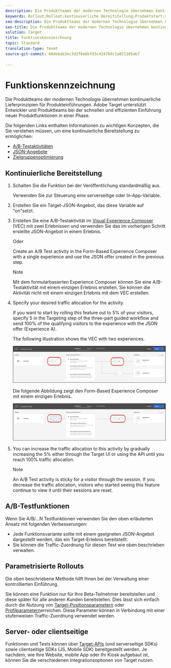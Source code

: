 ```yaml
---
description: Die Produktteams der modernen Technologie übernehmen kontinuierliche Lieferprinzipien für Produkteinführungen. Target unterstützt Entwickler und Produktteams bei der schnellen und effizienten Einführung neuer Produktfunktionen.
keywords: Rollout;Rollout;kontinuierliche Bereitstellung;Produktstart;schrittweise Einführung
seo-description: Die Produktteams der modernen Technologie übernehmen kontinuierliche Lieferprinzipien für Produkteinführungen. Adobe Target unterstützt Entwickler und Produktteams bei der schnellen und effizienten Einführung neuer Produktfunktionen in einer Phase.
seo-title: Die Produktteams der modernen Technologie übernehmen kontinuierliche Lieferprinzipien für Produkteinführungen. Adobe Target unterstützt Entwickler und Produktteams bei der schnellen und effizienten Einführung neuer Produktfunktionen.
solution: Target
title: Funktionskennzeichnung
topic: Standard
translation-type: tm+mt
source-git-commit: 08debab3ec3d2f6e6bfd3c42476dc1a021185ab7

---
```



# Funktionskennzeichnung

Die Produktteams der modernen Technologie übernehmen kontinuierliche Lieferprinzipien für Produkteinführungen. Adobe Target unterstützt Entwickler und Produktteams bei der schnellen und effizienten Einführung neuer Produktfunktionen in einer Phase.

Die folgenden Links enthalten Informationen zu wichtigen Konzepten, die Sie verstehen müssen, um eine kontinuierliche Bereitstellung zu ermöglichen:

* [A/B-Testaktivitäten](/help/c-activities/t-test-ab/test-ab.md)
* [JSON-Angebote](/help/c-experiences/c-manage-content/create-json-offer.md)
* [Zielgruppenoptimierung](/help/c-target/c-audiences/creating-a-profile-attribute-comparison-audience.md)

## Kontinuierliche Bereitstellung

1. Schalten Sie die Funktion bei der Veröffentlichung standardmäßig aus.

   Verwenden Sie zur Steuerung eine serverseitige oder In-App-Variable.

1. Erstellen Sie ein Target-JSON-Angebot, das diese Variable auf "on"setzt.

1. Erstellen Sie eine A/B-Testaktivität im [Visual Experience Composer](/help/c-experiences/c-visual-experience-composer/visual-experience-composer.md) (VEC) mit zwei Erlebnissen und verwenden Sie das im vorherigen Schritt erstellte JSON-Angebot in einem Erlebnis.

   Oder

   Create an A/B Test activity in the Form-Based Experience Composer with a single experience and use the JSON offer created in the previous step.[](/help/c-experiences/form-experience-composer.md)

   >[!NOTE]
   >
   >Mit dem formularbasierten Experience Composer können Sie eine A/B-Testaktivität mit einem einzigen Erlebnis erstellen. Sie können die Aktivität nicht mit einem einzigen Erlebnis mit dem VEC erstellen.

1. Specify your desired traffic allocation for the activity.

   If you want to start by rolling this feature out to 5% of your visitors, specify 5 in the Targeting step of the three-part guided workflow and send 100% of the qualifying visitors to the experience with the JSON offer (Experience A).

   The following illustration shows the VEC with two experiences.

   ![Traffic allocation for feature flagging in the VEC](/help/c-implementing-target/c-api-and-sdk-overview/assets/feature-flagging.png)

   Die folgende Abbildung zeigt den Form-Based Experience Composer mit einem einzigen Erlebnis.

   ![Traffic allocation for feature flagging in the Form-based Experience Composer](/help/c-implementing-target/c-api-and-sdk-overview/assets/feature-flagging-form.png)

1. You can increase the traffic allocation to this activity by gradually increasing the 5% either through the Target UI or using the API until you reach 100% traffic allocation.

   >[!NOTE]
   >
   >An A/B Test activity is sticky for a visitor through the session. If you decrease the traffic allocation, visitors who started seeing this feature continue to view it until their sessions are reset.

## A/B-Testfunktionen

Wenn Sie A/B/...N Testfunktionen verwenden Sie den oben erläuterten Ansatz mit folgenden Verbesserungen:

* Jede Funktionsvariante sollte mit einem geeigneten JSON-Angebot dargestellt werden, das ein Target-Erlebnis bereitstellt.
* Sie können die Traffic-Zuordnung für diesen Test wie oben beschrieben verwalten.

## Parametrisierte Rollouts

Die oben beschriebene Methode hilft Ihnen bei der Verwaltung einer kontrollierten Einführung.

Sie können eine Funktion nur für Ihre Beta-Teilnehmer bereitstellen und diese später für alle anderen Kunden bereitstellen. Dies lässt sich einfach durch die Nutzung von [Target-Positionsparametern](/help/c-target/c-audiences/c-target-rules/custom-parameters.md) oder [Profilparametern](/help/c-target/c-audiences/c-target-rules/visitor-profile.md)erreichen. Diese Parameter können in Verbindung mit einer stufenweisen Traffic-Zuordnung verwendet werden.

## Server- oder clientseitige

Funktionen und Tests können über [Target-APIs](/help/c-implementing-target/c-api-and-sdk-overview/api-and-sdk-overview.md) (und serverseitige SDKs) sowie clientseitige SDKs (JS, Mobile SDK) bereitgestellt werden. Je nachdem, wie Ihre Website, mobile App oder Ihr Kiosk aufgebaut ist, können Sie die verschiedenen Integrationsoptionen von Target nutzen.
